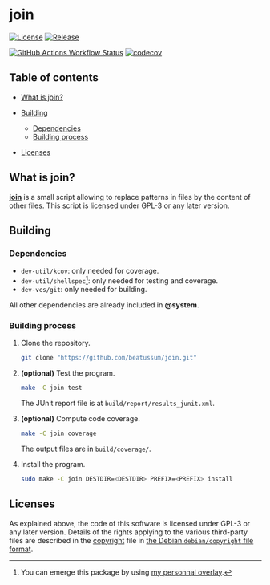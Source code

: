 # join

[![License](https://img.shields.io/github/license/beatussum/join)](LICENSE)
[![Release](https://img.shields.io/github/v/release/beatussum/join)](https://github.com/beatussum/join/releases/)

[![GitHub Actions Workflow Status](https://img.shields.io/github/actions/workflow/status/beatussum/join/run-tests.yml)](https://github.com/beatussum/join/actions/workflows/run-tests.yml/)
[![codecov](https://codecov.io/gh/beatussum/join/graph/badge.svg)](https://codecov.io/gh/beatussum/join/)

## Table of contents

- [What is join?](#what-is-join)

- [Building](#building)
    - [Dependencies](#dependencies)
    - [Building process](#building-process)

- [Licenses](#licenses)

## What is join?

[**join**](https://github.com/beatussum/join/) is a small script allowing to replace patterns in files by the content of other files.
This script is licensed under GPL-3 or any later version.

## Building

### Dependencies

- `dev-util/kcov`: only needed for coverage.
- `dev-util/shellspec`[^1]: only needed for testing and coverage.
- `dev-vcs/git`: only needed for building.

All other dependencies are already included in **@system**.

### Building process

1. Clone the repository.

    ```sh
    git clone "https://github.com/beatussum/join.git"
    ```

1. **(optional)** Test the program.

    ```sh
    make -C join test
    ```

    The JUnit report file is at `build/report/results_junit.xml`.

1. **(optional)** Compute code coverage.

    ```sh
    make -C join coverage
    ```

    The output files are in `build/coverage/`.

1. Install the program.

    ```sh
    sudo make -C join DESTDIR=<DESTDIR> PREFIX=<PREFIX> install
    ```

## Licenses

As explained above, the code of this software is licensed under GPL-3 or any later version. Details of the rights applying to the various third-party files are described in the [copyright](copyright) file in [the Debian `debian/copyright` file format](https://www.debian.org/doc/packaging-manuals/copyright-format/1.0/).

[^1]: You can emerge this package by using [my personnal overlay](https://github.com/beatussum/beatussum-overlay/).
